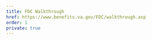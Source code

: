 ```yaml
---
title: FDC Walkthrough
href: https://www.benefits.va.gov/FDC/walkthrough.asp
order: 1
private: true
---
```

